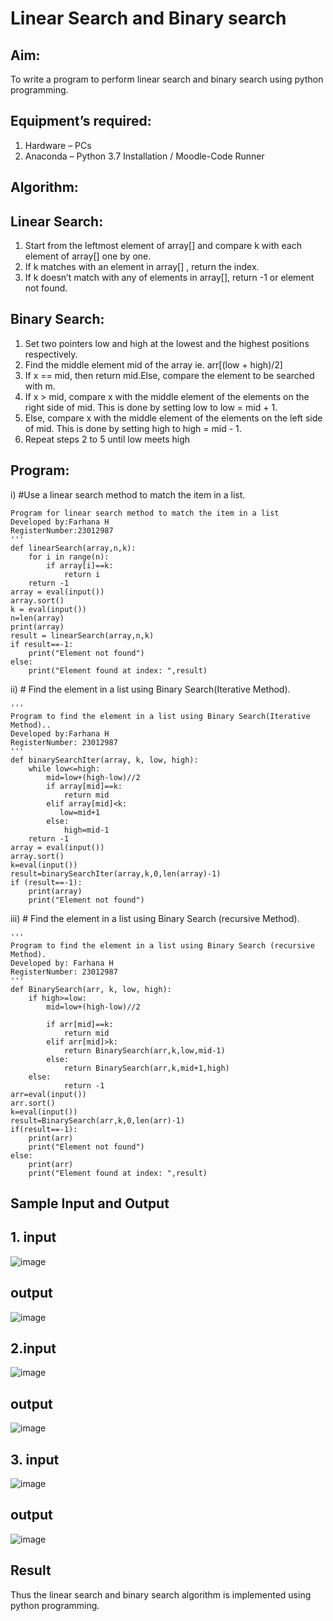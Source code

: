 # Linear Search and Binary search
## Aim:
To write a program to perform linear search and binary search using python programming.
## Equipment’s required:
1.	Hardware – PCs
2.	Anaconda – Python 3.7 Installation / Moodle-Code Runner
## Algorithm:
## Linear Search:
1.	Start from the leftmost element of array[] and compare k with each element of array[] one by one.
2.	If k matches with an element in array[] , return the index.
3.	If k doesn’t match with any of elements in array[], return -1 or element not found.
## Binary Search:
1.	Set two pointers low and high at the lowest and the highest positions respectively.
2.	Find the middle element mid of the array ie. arr[(low + high)/2]
3.	If x == mid, then return mid.Else, compare the element to be searched with m.
4.	If x > mid, compare x with the middle element of the elements on the right side of mid. This is done by setting low to low = mid + 1.
5.	Else, compare x with the middle element of the elements on the left side of mid. This is done by setting high to high = mid - 1.
6.	Repeat steps 2 to 5 until low meets high
## Program:
i)	#Use a linear search method to match the item in a list.
```''' 
Program for linear search method to match the item in a list
Developed by:Farhana H
RegisterNumber:23012987 
'''
def linearSearch(array,n,k):
    for i in range(n):
        if array[i]==k:
            return i
    return -1
array = eval(input())
array.sort()
k = eval(input())
n=len(array)
print(array)
result = linearSearch(array,n,k)
if result==-1:
    print("Element not found")
else:
    print("Element found at index: ",result)
```
ii)	# Find the element in a list using Binary Search(Iterative Method).
```
''' 
Program to find the element in a list using Binary Search(Iterative Method)..
Developed by:Farhana H
RegisterNumber: 23012987
'''
def binarySearchIter(array, k, low, high):
    while low<=high:
        mid=low+(high-low)//2
        if array[mid]==k:
            return mid
        elif array[mid]<k:
           low=mid+1
        else:
            high=mid-1
    return -1
array = eval(input())
array.sort()
k=eval(input()) 
result=binarySearchIter(array,k,0,len(array)-1)
if (result==-1):
    print(array)
    print("Element not found")
```
iii)	# Find the element in a list using Binary Search (recursive Method).
```
''' 
Program to find the element in a list using Binary Search (recursive Method).
Developed by: Farhana H
RegisterNumber: 23012987
'''
def BinarySearch(arr, k, low, high):
    if high>=low:
        mid=low+(high-low)//2
        
        if arr[mid]==k:
            return mid
        elif arr[mid]>k:
            return BinarySearch(arr,k,low,mid-1)
        else:
            return BinarySearch(arr,k,mid+1,high)
    else:
            return -1
arr=eval(input())
arr.sort()
k=eval(input())
result=BinarySearch(arr,k,0,len(arr)-1)
if(result==-1):
    print(arr)
    print("Element not found")
else:
    print(arr)
    print("Element found at index: ",result)
```
## Sample Input and Output

## 1. input
![image](https://github.com/syedfayaz3105/Search-Algorithm/assets/147144126/2b8cc6db-5674-4f46-82d2-fae632e2ea81)
## output
![image](https://github.com/syedfayaz3105/Search-Algorithm/assets/147144126/ca9f313e-f395-436f-85a8-09a2e12b82ce)
## 2.input
![image](https://github.com/syedfayaz3105/Search-Algorithm/assets/147144126/aab4919b-7a33-4306-9c3d-085e1158ad20)
## output
![image](https://github.com/syedfayaz3105/Search-Algorithm/assets/147144126/805519e0-492a-48d0-bcdb-ab6b7b26adae)
## 3. input
![image](https://github.com/syedfayaz3105/Search-Algorithm/assets/147144126/74ca772a-3f99-411f-95d5-af4845f30504)
## output
![image](https://github.com/syedfayaz3105/Search-Algorithm/assets/147144126/a09d05b0-b952-483c-abe4-9d11a9702808)
## Result
Thus the linear search and binary search algorithm is implemented using python programming.
